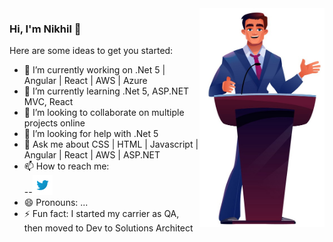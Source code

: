 <img align="right" src="https://github.com/nikhilrstg18/nikhilrstg18/blob/main/nik_gh.jpg" alt="Illustration of Nikhil speaking at a conference/webinar " width=200px height=350px/>

### Hi, I'm Nikhil 👋

Here are some ideas to get you started:

- 🔭 I’m currently working on .Net 5 | Angular | React | AWS | Azure
- 🌱 I’m currently learning .Net 5, ASP.NET MVC, React
- 👯 I’m looking to collaborate on multiple projects online
- 🤔 I’m looking for help with .Net 5
- 💬 Ask me about CSS | HTML | Javascript | Angular | React | AWS | ASP.NET
- 📫 How to reach me:<br /> --[![@rustagi_nikhil](https://github.com/nikhilrstg18/nikhilrstg18/blob/main/twitter_icon.png)](https://twitter.com/rustagi_nikhil)
- 😄 Pronouns: ...
- ⚡ Fun fact: I started my carrier as QA, then moved to Dev to Solutions Architect
